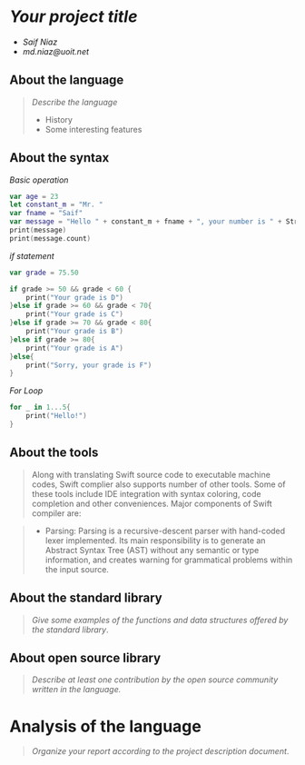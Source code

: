 # _Your project title_

- _Saif Niaz_
- _md.niaz@uoit.net_

## About the language

> _Describe the language_
>
> - History
> - Some interesting features

## About the syntax

*Basic operation*

```swift
var age = 23
let constant_m = "Mr. "
var fname = "Saif"
var message = "Hello " + constant_m + fname + ", your number is " + String(age)
print(message)
print(message.count)
```
*if statement*

```swift
var grade = 75.50

if grade >= 50 && grade < 60 {
    print("Your grade is D")
}else if grade >= 60 && grade < 70{
    print("Your grade is C")
}else if grade >= 70 && grade < 80{
    print("Your grade is B")
}else if grade >= 80{
    print("Your grade is A")
}else{
    print("Sorry, your grade is F")
}
```
*For Loop*

```swift
for _ in 1...5{
    print("Hello!")
}
```

## About the tools

> Along with translating Swift source code to executable machine codes, Swift complier also supports number of other tools. Some of these tools include IDE integration with syntax coloring, code completion and other conveniences. Major components of Swift compiler are:

>   -   Parsing: Parsing is a recursive-descent parser with hand-coded lexer implemented. Its main responsibility is to generate an Abstract Syntax Tree (AST) without any semantic or type information, and creates warning for grammatical problems within the input source.

## About the standard library

> _Give some examples of the functions and data structures
> offered by the standard library_.

## About open source library

> _Describe at least one contribution by the open source
community written in the language._

# Analysis of the language

> _Organize your report according to the project description
document_.


